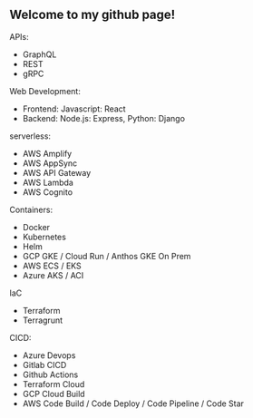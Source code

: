 ## Welcome to my github page!

APIs:
- GraphQL
- REST
- gRPC

Web Development:
- Frontend: Javascript: React
- Backend: Node.js: Express, Python: Django

serverless:
- AWS Amplify
- AWS AppSync
- AWS API Gateway
- AWS Lambda
- AWS Cognito

Containers:
- Docker
- Kubernetes
- Helm
- GCP GKE / Cloud Run / Anthos GKE On Prem
- AWS ECS / EKS
- Azure AKS / ACI

IaC
- Terraform
- Terragrunt

CICD:
- Azure Devops
- Gitlab CICD
- Github Actions
- Terraform Cloud
- GCP Cloud Build
- AWS Code Build / Code Deploy / Code Pipeline / Code Star
